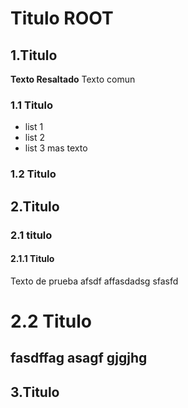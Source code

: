 Titulo ROOT
=== 
## 1.Titulo
**Texto Resaltado**
Texto comun

### 1.1 Titulo
- list 1
- list 2
- list 3
mas texto
### 1.2 Titulo

## 2.Titulo
### 2.1 titulo
#### 2.1.1 Titulo
Texto de prueba afsdf
affasdadsg
sfasfd

# 2.2 Titulo
fasdffag asagf 
gjgjhg
---
## 3.Titulo
